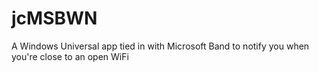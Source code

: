 # jcMSBWN
A Windows Universal app tied in with Microsoft Band to notify you when you're close to an open WiFi
